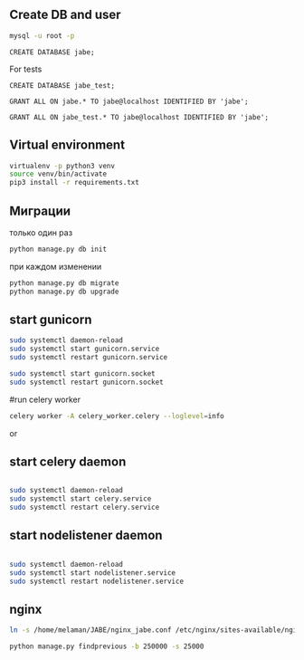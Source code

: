 ## Create DB and user

```bash
mysql -u root -p
```

```mysql
CREATE DATABASE jabe;
```
For tests
```mysql
CREATE DATABASE jabe_test;
```

```mysql
GRANT ALL ON jabe.* TO jabe@localhost IDENTIFIED BY 'jabe';
```

```mysql
GRANT ALL ON jabe_test.* TO jabe@localhost IDENTIFIED BY 'jabe';
```

## Virtual environment 
```bash
virtualenv -p python3 venv
source venv/bin/activate
pip3 install -r requirements.txt
```


## Миграции

только один раз
```bash
python manage.py db init
```

при каждом изменении
```bash
python manage.py db migrate
python manage.py db upgrade
```

## start gunicorn
```bash
sudo systemctl daemon-reload
sudo systemctl start gunicorn.service
sudo systemctl restart gunicorn.service

sudo systemctl start gunicorn.socket
sudo systemctl restart gunicorn.socket
```

#run celery worker

```bash
celery worker -A celery_worker.celery --loglevel=info

```
or 
## start celery daemon
```bash

sudo systemctl daemon-reload
sudo systemctl start celery.service
sudo systemctl restart celery.service
```

## start nodelistener daemon
```bash

sudo systemctl daemon-reload
sudo systemctl start nodelistener.service
sudo systemctl restart nodelistener.service
```
## nginx

```bash
ln -s /home/melaman/JABE/nginx_jabe.conf /etc/nginx/sites-available/nginx_jabe.conf
```
```bash
python manage.py findprevious -b 250000 -s 25000
```



